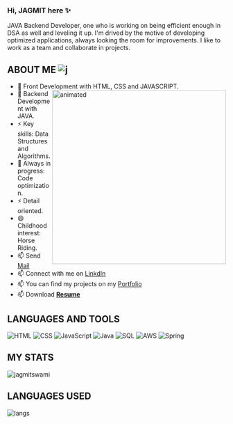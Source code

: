 ### Hi, JAGMIT here ✨
JAVA Backend Developer, one who is working on being efficient enough in DSA as well and leveling it up.
I'm drived by the motive of developing optimized applications, always looking the room for improvements. I like to work as a team and collaborate in projects.
<!--
**jagmitswami/jagmitswami** is a ✨ _special_ ✨ repository because its `README.md` (this file) appears on your GitHub profile.
👋
Here are some ideas to get you started:

- 🔭 I’m currently working on 
- 🌱 I’m currently learning ... Backend Development with JAVA.
- 👯 I’m looking to collaborate on ...
- 🤔 I’m looking for help with ...
- 💬 Ask me about ...
- 📫 How to reach me: ...
- 😄 Pronouns: ...
- ⚡ Fun fact: ...
-->

ABOUT ME   <img src="https://komarev.com/ghpvc/?username=jagmitswami&label=Profile%20views&color=0e75b6&style=flat" alt="j" />
---------------------------------------------------------------------------------------------------


* 👯 Front Development with HTML, CSS and JAVASCRIPT. <img width="400px" align="right" src="https://media4.giphy.com/media/RbDKaczqWovIugyJmW/giphy.gif" alt="animated"/>
* 👯 Backend Development with JAVA.
* ⚡ Key skills: Data Structures and Algorithms.
* 🌱 Always in progress: Code optimization.
* ⚡ Detail oriented.
* 😄 Childhood interest: Horse Riding.
* 📫 Send <a href="mailto:jagmitswami@gmail.com">Mail</a>
* 📫 Connect with me on <a href="https://www.linkedin.com/in/jagmit-swami-996995258/">LinkdIn</a>
* 📫 You can find my projects on my <a href="https://jagmitswami.github.io/">Portfolio</a>
* 📫 Download <a href="https://drive.google.com/file/d/19RZ5Ufc7hxKSDMG_I0mo-qkAbltBb7wR/view?usp=sharing" download=""><b>Resume</b></a>

LANGUAGES AND TOOLS
---------------------------------------------------------------------------------------------------
  ![HTML](https://img.shields.io/badge/-HTML-000?&logo=HTML)
  ![CSS](https://img.shields.io/badge/-CSS-000?&logo=CSS)
  ![JavaScript](https://img.shields.io/badge/-JavaScript-000?&logo=JavaScript)
  ![Java](https://img.shields.io/badge/-Java-000?&logo=Java&logoColor=007396)
  ![SQL](https://img.shields.io/badge/-SQL-000?&logo=MySQL)
  ![AWS](https://img.shields.io/badge/-AWS-000?&logo=Amazon-AWS&logoColor=F90)
  ![Spring](https://img.shields.io/badge/-Spring-000?&logo=Spring)

MY STATS
---------------------------------------------------------------------------------------------------

<p><img align="center" src="https://github-readme-streak-stats.herokuapp.com/?user=jagmitswami&theme=onedark" alt="jagmitswami" /></p>

LANGUAGES USED
---------------------------------------------------------------------------------------------------
<p><img align="left" src="https://github-readme-stats.vercel.app/api/top-langs?username=jagmitswami&show_icons=true&locale=en&layout=compact&theme=onedark" alt="langs" /></p>

